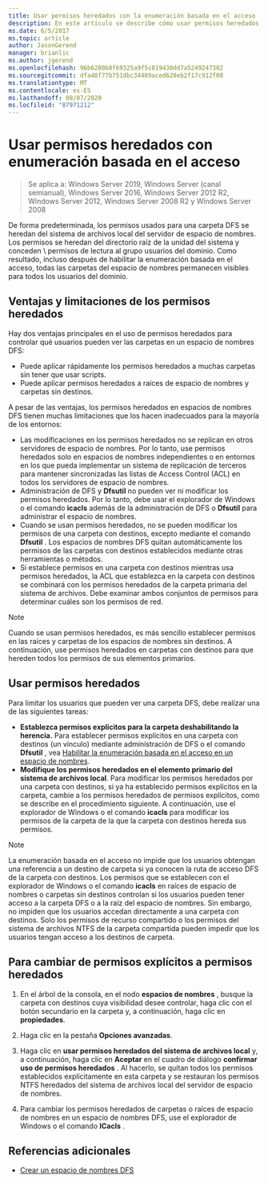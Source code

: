 ```yaml
---
title: Usar permisos heredados con la enumeración basada en el acceso
description: En este artículo se describe cómo usar permisos heredados con enumeración basada en el acceso
ms.date: 6/5/2017
ms.topic: article
author: JasonGerend
manager: brianlic
ms.author: jgerend
ms.openlocfilehash: 96b6280b8f69325a9f5c819430dd7a5249247302
ms.sourcegitcommit: dfa48f77b751dbc34409aced628eb2f17c912f08
ms.translationtype: MT
ms.contentlocale: es-ES
ms.lasthandoff: 08/07/2020
ms.locfileid: "87971212"
---
```

# <a name="using-inherited-permissions-with-access-based-enumeration"></a>Usar permisos heredados con enumeración basada en el acceso

> Se aplica a: Windows Server 2019, Windows Server (canal semianual), Windows Server 2016, Windows Server 2012 R2, Windows Server 2012, Windows Server 2008 R2 y Windows Server 2008

De forma predeterminada, los permisos usados para una carpeta DFS se heredan del sistema de archivos local del servidor de espacio de nombres. Los permisos se heredan del directorio raíz de la unidad del sistema y conceden \\ permisos de lectura al grupo usuarios del dominio. Como resultado, incluso después de habilitar la enumeración basada en el acceso, todas las carpetas del espacio de nombres permanecen visibles para todos los usuarios del dominio.

## <a name="advantages-and-limitations-of-inherited-permissions"></a>Ventajas y limitaciones de los permisos heredados

Hay dos ventajas principales en el uso de permisos heredados para controlar qué usuarios pueden ver las carpetas en un espacio de nombres DFS:

-   Puede aplicar rápidamente los permisos heredados a muchas carpetas sin tener que usar scripts.
-   Puede aplicar permisos heredados a raíces de espacio de nombres y carpetas sin destinos.

A pesar de las ventajas, los permisos heredados en espacios de nombres DFS tienen muchas limitaciones que los hacen inadecuados para la mayoría de los entornos:

-   Las modificaciones en los permisos heredados no se replican en otros servidores de espacio de nombres. Por lo tanto, use permisos heredados solo en espacios de nombres independientes o en entornos en los que pueda implementar un sistema de replicación de terceros para mantener sincronizadas las listas de Access Control (ACL) en todos los servidores de espacio de nombres.
-   Administración de DFS y **Dfsutil** no pueden ver ni modificar los permisos heredados. Por lo tanto, debe usar el explorador de Windows o el comando **icacls** además de la administración de DFS o **Dfsutil** para administrar el espacio de nombres.
-   Cuando se usan permisos heredados, no se pueden modificar los permisos de una carpeta con destinos, excepto mediante el comando **Dfsutil** . Los espacios de nombres DFS quitan automáticamente los permisos de las carpetas con destinos establecidos mediante otras herramientas o métodos.
-   Si establece permisos en una carpeta con destinos mientras usa permisos heredados, la ACL que establezca en la carpeta con destinos se combinará con los permisos heredados de la carpeta primaria del sistema de archivos. Debe examinar ambos conjuntos de permisos para determinar cuáles son los permisos de red.

> [!NOTE]
> Cuando se usan permisos heredados, es más sencillo establecer permisos en las raíces y carpetas de los espacios de nombres sin destinos. A continuación, use permisos heredados en carpetas con destinos para que hereden todos los permisos de sus elementos primarios.

## <a name="using-inherited-permissions"></a>Usar permisos heredados

Para limitar los usuarios que pueden ver una carpeta DFS, debe realizar una de las siguientes tareas:

-   **Establezca permisos explícitos para la carpeta deshabilitando la herencia.** Para establecer permisos explícitos en una carpeta con destinos (un vínculo) mediante administración de DFS o el comando **Dfsutil** , vea [Habilitar la enumeración basada en el acceso en un espacio de nombres](enable-access-based-enumeration-on-a-namespace.md).
-   **Modifique los permisos heredados en el elemento primario del sistema de archivos local**. Para modificar los permisos heredados por una carpeta con destinos, si ya ha establecido permisos explícitos en la carpeta, cambie a los permisos heredados de permisos explícitos, como se describe en el procedimiento siguiente. A continuación, use el explorador de Windows o el comando **icacls** para modificar los permisos de la carpeta de la que la carpeta con destinos hereda sus permisos.

> [!NOTE]
> La enumeración basada en el acceso no impide que los usuarios obtengan una referencia a un destino de carpeta si ya conocen la ruta de acceso DFS de la carpeta con destinos. Los permisos que se establecen con el explorador de Windows o el comando **icacls** en raíces de espacio de nombres o carpetas sin destinos controlan si los usuarios pueden tener acceso a la carpeta DFS o a la raíz del espacio de nombres. Sin embargo, no impiden que los usuarios accedan directamente a una carpeta con destinos. Solo los permisos de recurso compartido o los permisos del sistema de archivos NTFS de la carpeta compartida pueden impedir que los usuarios tengan acceso a los destinos de carpeta.

## <a name="to-switch-from-explicit-permissions-to-inherited-permissions"></a>Para cambiar de permisos explícitos a permisos heredados

1.  En el árbol de la consola, en el nodo **espacios de nombres** , busque la carpeta con destinos cuya visibilidad desee controlar, haga clic con el botón secundario en la carpeta y, a continuación, haga clic en **propiedades**.

2.  Haga clic en la pestaña **Opciones avanzadas**.

3.  Haga clic en **usar permisos heredados del sistema de archivos local** y, a continuación, haga clic en **Aceptar** en el cuadro de diálogo **confirmar uso de permisos heredados** . Al hacerlo, se quitan todos los permisos establecidos explícitamente en esta carpeta y se restauran los permisos NTFS heredados del sistema de archivos local del servidor de espacio de nombres.

4.  Para cambiar los permisos heredados de carpetas o raíces de espacio de nombres en un espacio de nombres DFS, use el explorador de Windows o el comando **ICacls** .

## <a name="additional-references"></a>Referencias adicionales

-   [Crear un espacio de nombres DFS](create-a-dfs-namespace.md)